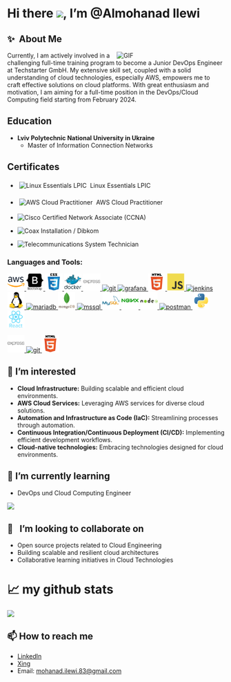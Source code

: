 # Hi there <a href="https://www.gautamkrishnar.com/"><img src="https://media.giphy.com/media/hvRJCLFzcasrR4ia7z/giphy.gif" width="5%"></a>, I’m @Almohanad Ilewi


## ✨&nbsp; About Me 
 <img align="right" alt="GIF" src="https://raw.githubusercontent.com/rahul-jha98/rahul-jha98/main/techstack.gif" width="250px"/>
  <p>
    Currently, I am actively involved in a challenging full-time training program to become a Junior DevOps Engineer 
    at Techstarter GmbH. My extensive skill set, coupled with a solid understanding of cloud technologies, especially AWS, empowers me to craft effective solutions on cloud platforms.
    With great enthusiasm and motivation, I am aiming for a full-time position in the DevOps/Cloud Computing field starting from February 2024.
  </p> 

## Education
* **Lviv Polytechnic National University in Ukraine**
  * Master of Information Connection Networks

## Certificates
* <img title="Linux Essentials LPIC" alt="Linux Essentials LPIC" src="https://raw.githubusercontent.com/Thomas-George-T/Thomas-George-T/master/assets/linux-tux.svg" width="40" style="vertical-align:down; margin:4px"/> Linux Essentials LPIC
* <img title="AWS Cloud Practitioner" alt="AWS Cloud Practitioner" src="https://raw.githubusercontent.com/Thomas-George-T/Thomas-George-T/master/assets/aws.svg" width="60" height="40" style="vertical-align:down; margin:4px"/> AWS Cloud Practitioner
* ![Cisco Certified Network Associate (CCNA)](https://img.shields.io/badge/CCNA-Cisco%20Certified%20Network%20Associate-blue?style=for-the-badge&logo=cisco)

* ![Coax Installation / Dibkom](https://img.shields.io/badge/Coax%20Installation%20Dibkom-009688?style=for-the-badge)

* ![Telecommunications System Technician](https://img.shields.io/badge/Telecommunications%20System%20Technician-009688?style=for-the-badge)


<h3 align="left">Languages and Tools:</h3>
<p align="left"> <a href="https://aws.amazon.com" target="_blank" rel="noreferrer"> <img src="https://raw.githubusercontent.com/devicons/devicon/master/icons/amazonwebservices/amazonwebservices-original-wordmark.svg" alt="aws" width="40" height="40"/> </a> <a href="https://getbootstrap.com" target="_blank" rel="noreferrer"> <img src="https://raw.githubusercontent.com/devicons/devicon/master/icons/bootstrap/bootstrap-plain-wordmark.svg" alt="bootstrap" width="40" height="40"/> </a> <a href="https://www.w3schools.com/css/" target="_blank" rel="noreferrer"> <img src="https://raw.githubusercontent.com/devicons/devicon/master/icons/css3/css3-original-wordmark.svg" alt="css3" width="40" height="40"/> </a> <a href="https://www.docker.com/" target="_blank" rel="noreferrer"> <img src="https://raw.githubusercontent.com/devicons/devicon/master/icons/docker/docker-original-wordmark.svg" alt="docker" width="40" height="40"/> </a> <a href="https://expressjs.com" target="_blank" rel="noreferrer"> <img src="https://raw.githubusercontent.com/devicons/devicon/master/icons/express/express-original-wordmark.svg" alt="express" width="40" height="40"/> </a> <a href="https://git-scm.com/" target="_blank" rel="noreferrer"> <img src="https://www.vectorlogo.zone/logos/git-scm/git-scm-icon.svg" alt="git" width="40" height="40"/> </a> <a href="https://grafana.com" target="_blank" rel="noreferrer"> <img src="https://www.vectorlogo.zone/logos/grafana/grafana-icon.svg" alt="grafana" width="40" height="40"/> </a> <a href="https://www.w3.org/html/" target="_blank" rel="noreferrer"> <img src="https://raw.githubusercontent.com/devicons/devicon/master/icons/html5/html5-original-wordmark.svg" alt="html5" width="40" height="40"/> </a> <a href="https://developer.mozilla.org/en-US/docs/Web/JavaScript" target="_blank" rel="noreferrer"> <img src="https://raw.githubusercontent.com/devicons/devicon/master/icons/javascript/javascript-original.svg" alt="javascript" width="40" height="40"/> </a> <a href="https://www.jenkins.io" target="_blank" rel="noreferrer"> <img src="https://www.vectorlogo.zone/logos/jenkins/jenkins-icon.svg" alt="jenkins" width="40" height="40"/> </a> <a href="https://www.linux.org/" target="_blank" rel="noreferrer"> <img src="https://raw.githubusercontent.com/devicons/devicon/master/icons/linux/linux-original.svg" alt="linux" width="40" height="40"/> </a> <a href="https://mariadb.org/" target="_blank" rel="noreferrer"> <img src="https://www.vectorlogo.zone/logos/mariadb/mariadb-icon.svg" alt="mariadb" width="40" height="40"/> </a> <a href="https://www.mongodb.com/" target="_blank" rel="noreferrer"> <img src="https://raw.githubusercontent.com/devicons/devicon/master/icons/mongodb/mongodb-original-wordmark.svg" alt="mongodb" width="40" height="40"/> </a> <a href="https://www.microsoft.com/en-us/sql-server" target="_blank" rel="noreferrer"> <img src="https://www.svgrepo.com/show/303229/microsoft-sql-server-logo.svg" alt="mssql" width="40" height="40"/> </a> <a href="https://www.mysql.com/" target="_blank" rel="noreferrer"> <img src="https://raw.githubusercontent.com/devicons/devicon/master/icons/mysql/mysql-original-wordmark.svg" alt="mysql" width="40" height="40"/> </a> <a href="https://www.nginx.com" target="_blank" rel="noreferrer"> <img src="https://raw.githubusercontent.com/devicons/devicon/master/icons/nginx/nginx-original.svg" alt="nginx" width="40" height="40"/> </a> <a href="https://nodejs.org" target="_blank" rel="noreferrer"> <img src="https://raw.githubusercontent.com/devicons/devicon/master/icons/nodejs/nodejs-original-wordmark.svg" alt="nodejs" width="40" height="40"/> </a> <a href="https://postman.com" target="_blank" rel="noreferrer"> <img src="https://www.vectorlogo.zone/logos/getpostman/getpostman-icon.svg" alt="postman" width="40" height="40"/> </a> <a href="https://www.python.org" target="_blank" rel="noreferrer"> <img src="https://raw.githubusercontent.com/devicons/devicon/master/icons/python/python-original.svg" alt="python" width="40" height="40"/> </a> <a href="https://reactjs.org/" target="_blank" rel="noreferrer"> <img src="https://raw.githubusercontent.com/devicons/devicon/master/icons/react/react-original-wordmark.svg" alt="react" width="40" height="40"/> </a> </p>
<p align="left"> <a href="https://expressjs.com" target="_blank" rel="noreferrer"> <img src="https://raw.githubusercontent.com/devicons/devicon/master/icons/express/express-original-wordmark.svg" alt="express" width="40" height="40"/> </a> <a href="https://git-scm.com/" target="_blank" rel="noreferrer"> <img src="https://www.vectorlogo.zone/logos/git-scm/git-scm-icon.svg" alt="git" width="40" height="40"/> </a> <a href="https://www.w3.org/html/" target="_blank" rel="noreferrer"> <img src="https://raw.githubusercontent.com/devicons/devicon/master/icons/html5/html5-original-wordmark.svg" alt="html5" width="40" height="40"/> </a> </p>

## 👀 I’m interested

- **Cloud Infrastructure:** Building scalable and efficient cloud environments.
- **AWS Cloud Services:** Leveraging AWS services for diverse cloud solutions.
- **Automation and Infrastructure as Code (IaC):** Streamlining processes through automation.
- **Continuous Integration/Continuous Deployment (CI/CD):** Implementing efficient development workflows.
- **Cloud-native technologies:** Embracing technologies designed for cloud environments.


## 🌱 I’m currently learning
- DevOps und Cloud Computing Engineer

<a href="https://github.com/almohanadilewi/github-readme-stats">
  <img  align="25" src="https://github-readme-stats.vercel.app/api/top-langs/?username=almohanadilewi&layout=pie&langs_count=10&card_width=400" />
</a>

## 🤝 &nbsp; I’m looking to collaborate on
- Open source projects related to Cloud Engineering
- Building scalable and resilient cloud architectures
- Collaborative learning initiatives in Cloud Technologies

# 📈 my github stats
<a href="https://github.com/almohanadilewi/github-readme-stats">
  <img align="center" height=150 src="https://github-readme-stats.vercel.app/api?username=almohanadilewi&show_icons=true&theme=radical" />
</a>

## 📫 How to reach me
* [LinkedIn](https://www.linkedin.com/in/mohanad-ilewi)
* [Xing](https://www.xing.com/profile/AlMohanad_Ilewi)
* Email: mohanad.ilewi.83@gmail.com
